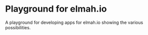 # Playground for elmah.io

A playground for developing apps for elmah.io showing the various possibilities.

